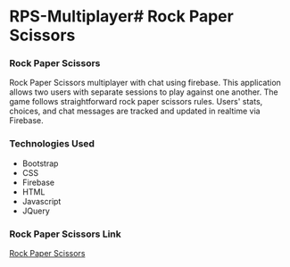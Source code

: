 # RPS-Multiplayer# Rock Paper Scissors

### Rock Paper Scissors
Rock Paper Scissors multiplayer with chat using firebase. This application allows two users with separate sessions to play against one another. The game follows straightforward rock paper scissors rules. Users' stats, choices, and chat messages are tracked and updated in realtime via Firebase. 

### Technologies Used
- Bootstrap
- CSS
- Firebase
- HTML
- Javascript
- JQuery

### Rock Paper Scissors Link
[Rock Paper Scissors](https://docvvk.github.io/RPS-Multiplayer/)
